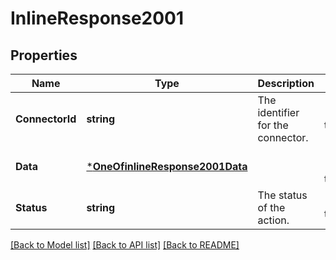 # InlineResponse2001

## Properties
Name | Type | Description | Notes
------------ | ------------- | ------------- | -------------
**ConnectorId** | **string** | The identifier for the connector. | [default to null]
**Data** | [***OneOfinlineResponse2001Data**](OneOfinlineResponse2001Data.md) |  | [optional] [default to null]
**Status** | **string** | The status of the action. | [default to null]

[[Back to Model list]](../README.md#documentation-for-models) [[Back to API list]](../README.md#documentation-for-api-endpoints) [[Back to README]](../README.md)

